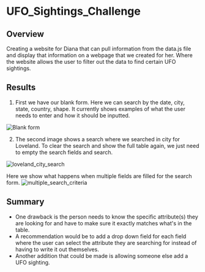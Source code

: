 # UFO_Sightings_Challenge

## Overview
Creating a website for Diana that can pull information from the data.js file and display that information on a webpage that we created for her. Where the website allows the user to filter out the data to find certain UFO sightings.

## Results

1. First we have our blank form. Here we can search by the date, city, state, country, shape. It currently shows examples of what the user needs to enter and how it should be inputted.

![Blank form](https://user-images.githubusercontent.com/108701073/188712269-d3e27800-9143-40a1-8173-40e8d356600e.png)

2. The second image shows a search where we searched in city for Loveland. To clear the search and show the full table again, we just need to empty the search fields and search.

![loveland_city_search](https://user-images.githubusercontent.com/108701073/188741745-d1a3933b-d587-4d66-a1a3-ac6ed6e60c14.png)


Here we show what happens when multiple fields are filled for the search form.
![multiple_search_criteria](https://user-images.githubusercontent.com/108701073/188744731-085e1567-7e03-416c-9d99-94b5460a0f6d.png)

## Summary

* One drawback is the person needs to know the specific attribute(s) they are looking for and have to make sure it exactly matches what's in the table.
* A recommendation would be to add a drop down field for each field where the user can select the attribute they are searching for instead of having to write it out themselves.
* Another addition that could be made is allowing someone else add a UFO sighting.
